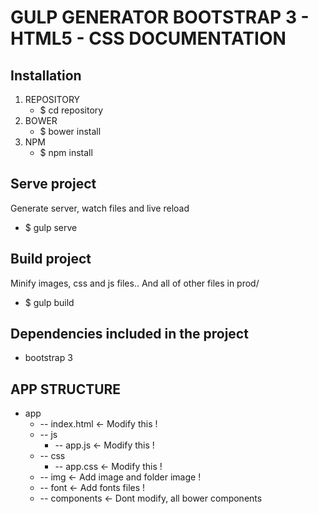 GULP GENERATOR BOOTSTRAP 3 - HTML5 - CSS DOCUMENTATION
======================================================

Installation 
--------------------------

1. REPOSITORY
   * $ cd repository
2. BOWER
   * $ bower install
3. NPM
   * $ npm install


Serve project
-----------------

Generate server, watch files and live reload

* $ gulp serve


Build project
-------------

Minify images, css and js files.. And all of other files in prod/ 

* $ gulp build


Dependencies included in the project
------------------------------------

* bootstrap 3


APP STRUCTURE
-------------------


* app
  * -- index.html <- Modify this !
  * -- js
    * -- app.js <- Modify this !
  * -- css
    * -- app.css <- Modify this !
  * -- img  <- Add image and folder image !
  * -- font  <- Add fonts files !
  * -- components  <- Dont modify, all bower components
   